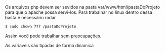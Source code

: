 Os arquivos php devem ser sevidos na pasta var/www/html/pastaDoProjeto para que o apache possa servi-los.
Para trabalhar no linux dentro dessa basta é necessário rodar 
```bash
$ sudo chown 777 /pastaDoProjeto 
```
Assim você pode trabalhar sem preocupações. 

As variaveis são tipadas de forma dinamica